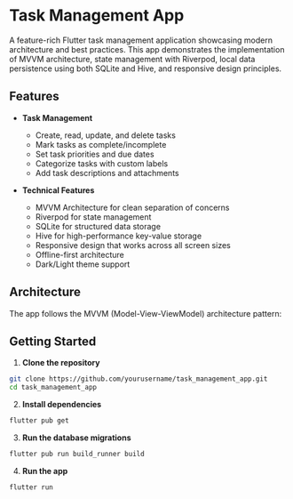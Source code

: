 # Task Management App

A feature-rich Flutter task management application showcasing modern architecture and best practices. This app demonstrates the implementation of MVVM architecture, state management with Riverpod, local data persistence using both SQLite and Hive, and responsive design principles.

## Features

- **Task Management**
  - Create, read, update, and delete tasks
  - Mark tasks as complete/incomplete
  - Set task priorities and due dates
  - Categorize tasks with custom labels
  - Add task descriptions and attachments

- **Technical Features**
  - MVVM Architecture for clean separation of concerns
  - Riverpod for state management
  - SQLite for structured data storage
  - Hive for high-performance key-value storage
  - Responsive design that works across all screen sizes
  - Offline-first architecture
  - Dark/Light theme support

## Architecture

The app follows the MVVM (Model-View-ViewModel) architecture pattern:

## Getting Started

1. **Clone the repository**
```bash
git clone https://github.com/yourusername/task_management_app.git
cd task_management_app
```

2. **Install dependencies**
```bash
flutter pub get
```

3. **Run the database migrations**
```bash
flutter pub run build_runner build
```

4. **Run the app**
```bash
flutter run
```
